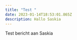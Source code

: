 ```yaml
---
title: "Test "
date: 2023-01-14T18:53:01.865Z
description: Hallo Saskia
---
```

T﻿est bericht aan Saskia